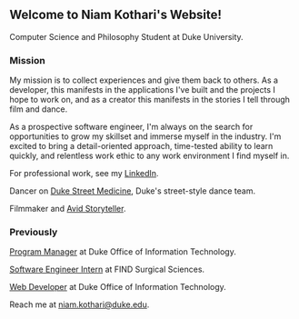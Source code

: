 ## Welcome to Niam Kothari's Website!

Computer Science and Philosophy Student at Duke University.

### Mission
My mission is to collect experiences and give them back to others. As a developer, this manifests in the applications I've built and the projects I hope to work on, and as a creator this manifests in the stories I tell through film and dance. 

As a prospective software engineer, I'm always on the search for opportunities to grow my skillset and immerse myself in the industry. I'm excited to bring a detail-oriented approach, time-tested ability to learn quickly, and relentless work ethic to any work environment I find myself in.

For professional work, see my [LinkedIn](https://www.linkedin.com/in/niamkothari/).

Dancer on [Duke Street Medicine](https://www.youtube.com/watch?v=bVDJ2HIqavk), Duke's street-style dance team.

Filmmaker and [Avid Storyteller](https://www.youtube.com/watch?v=fFxf21zp9Vo).

### Previously
[Program Manager](https://codeplus.duke.edu/node/6675) at Duke Office of Information Technology.

[Software Engineer Intern](https://findsurgicalsciences.com/) at FIND Surgical Sciences.

[Web Developer](https://www.youtube.com/watch?v=w8IFclyYFTg) at Duke Office of Information Technology.

Reach me at niam.kothari@duke.edu.
